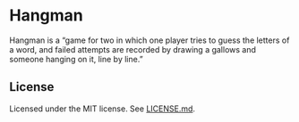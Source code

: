 # Hangman

Hangman is a “game for two in which one player tries to guess the
letters of a word, and failed attempts are recorded by drawing a
gallows and someone hanging on it, line by line.”

## License

Licensed under the MIT license. See [LICENSE.md](LICENSE.md).
